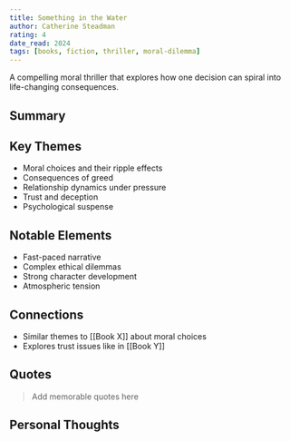 ```yaml
---
title: Something in the Water
author: Catherine Steadman
rating: 4
date_read: 2024
tags: [books, fiction, thriller, moral-dilemma]
---
```


A compelling moral thriller that explores how one decision can spiral into life-changing consequences.

## Summary

<!-- Brief non-spoiler summary -->

## Key Themes

- Moral choices and their ripple effects
- Consequences of greed
- Relationship dynamics under pressure
- Trust and deception
- Psychological suspense

## Notable Elements

- Fast-paced narrative
- Complex ethical dilemmas
- Strong character development
- Atmospheric tension

## Connections

- Similar themes to [[Book X]] about moral choices
- Explores trust issues like in [[Book Y]]

## Quotes

> Add memorable quotes here

## Personal Thoughts

<!-- Your reflections and takeaways -->
